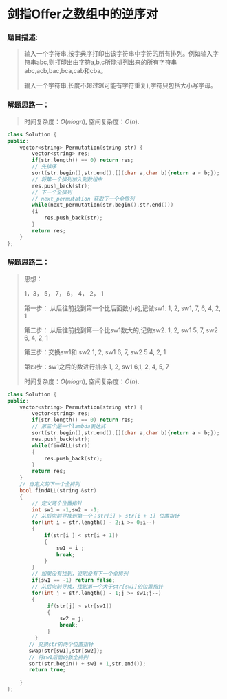 # 剑指Offer之数组中的逆序对


### 题目描述:

> 输入一个字符串,按字典序打印出该字符串中字符的所有排列。例如输入字符串abc,则打印出由字符a,b,c所能排列出来的所有字符串abc,acb,bac,bca,cab和cba。
>
> 输入一个字符串,长度不超过9(可能有字符重复),字符只包括大小写字母。

<!--more-->

### 解题思路一：

> 时间复杂度：$O(nlogn)$, 空间复杂度：$O(n)$.

```C++
class Solution {
public:
    vector<string> Permutation(string str) {
        vector<string> res;
        if(str.length() == 0) return res;
        // 先排序
        sort(str.begin(),str.end(),[](char a,char b){return a < b;});
        // 将第一个排列加入到数组中
        res.push_back(str);
        // 下一个全排列
        // next_permutation 获取下一个全排列
        while(next_permutation(str.begin(),str.end()))
        {i
            res.push_back(str);
        }
        return res;
    }
};
```

### 解题思路二：

> 思想：
>
> 1，3， 5， 7， 6， 4， 2， 1
>
> 第一步： 从后往前找到第一个比后面数小的,记做sw1.      1, 2, sw1, 7, 6, 4, 2, 1
>
> 第二步： 从后往前找到第一个比sw1数大的,记做sw2.       1, 2, sw1 5, 7, sw2 6, 4, 2, 1
>
> 第三步：交换sw1和 sw2                                                    1, 2, sw1 6, 7, sw2 5 4, 2, 1
>
> 第四步：sw1之后的数进行排序                                         1, 2, sw1 6,1, 2,  4, 5, 7
>
> 时间复杂度：$O(nlogn)$, 空间复杂度：$O(n)$.

```C++
class Solution {
public:
    vector<string> Permutation(string str) {
        vector<string> res;
        if(str.length() == 0) return res;
        // 第三个是一个lambda表达式
        sort(str.begin(),str.end(),[](char a,char b){return a < b;});
        res.push_back(str);
        while(findALL(str))
        {
            res.push_back(str);
        }
        return res;
    }
    // 自定义的下一个全排列
    bool findALL(string &str)
    {
        // 定义两个位置指针
        int sw1 = -1,sw2 = -1;
        // 从后向前寻找到第一个：str[i] > str[i + 1] 位置指针
        for(int i = str.length() - 2;i >= 0;i--)
        {
            if(str[i ] < str[i + 1])
            {
                sw1 = i ;
                break;
            }
        }
        // 如果没有找到，说明没有下一个全排列
        if(sw1 == -1) return false;
        // 从后向前寻找，找到第一个大于str[sw1]的位置指针
        for(int j = str.length() - 1;j >= sw1;j--)
        {
             if(str[j] > str[sw1])
             {
                 sw2 = j;
                 break;
             }
         }
       // 交换str的两个位置指针
       swap(str[sw1],str[sw2]);
       // 将sw1后面的数全排列
       sort(str.begin() + sw1 + 1,str.end());
       return true;
        
    }   
};
   
```


